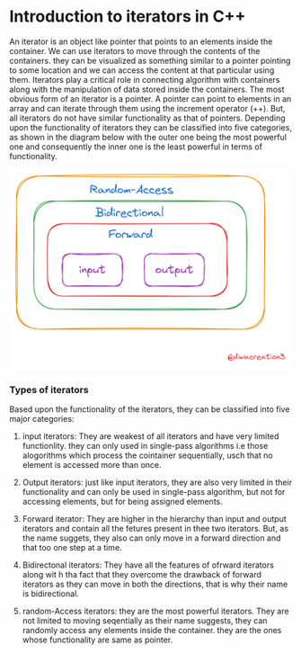 # Introduction to iterators in C++

An iterator is an object like pointer that points to an elements inside the container. We can use iterators to move through the contents of the containers. they can be visualized as something similar to a pointer pointing to some location and we can access the content at that particular using them. Iterators play a critical role in connecting algorithm with containers along with the manipulation of data stored inside the containers. The most obvious form of an iterator is a pointer. A pointer can point to elements in an array and can iterate through them using the increment operator (++). But, all iterators do not have similar functionality as that of pointers. Depending upon the functionality of iterators they can be classified into five categories, as shown in the diagram below with the outer one being the most powerful one and consequently the inner one is the least powerful in terms of functionality.

![](/images/img-5.png)

### Types of iterators
Based upon the functionality of the iterators, they can be classified into five major categories:

1. input iterators: They are weakest of all iterators and have very limited functionlity. they can only used in single-pass algorithms i.e those alogorithms which process the cointainer sequentially, usch that no element is accessed more than once.

1. Output iterators: just like input iterators, they are also very limited in their functionality and can only be used in single-pass algorithm, but not for accessing elements, but for being assigned elements.

1. Forward iterator: They are higher in the hierarchy than input and output iterators and contain all the fetures present in thee two iterators. But, as the name suggets, they also can only move in a forward direction and that too one step at a time.

1. Bidirectonal iterators: They have all the features of ofrward iterators along wit h tha fact that they overcome the drawback of forward iterators as they can move in both the directions, that is why their name is bidirectional.

1. random-Access iterators: they are the most powerful iterators. They are not limited to moving seqentially as their name suggests, they can randomly access any elements inside the container. they are the ones whose functionality are same as pointer. 

